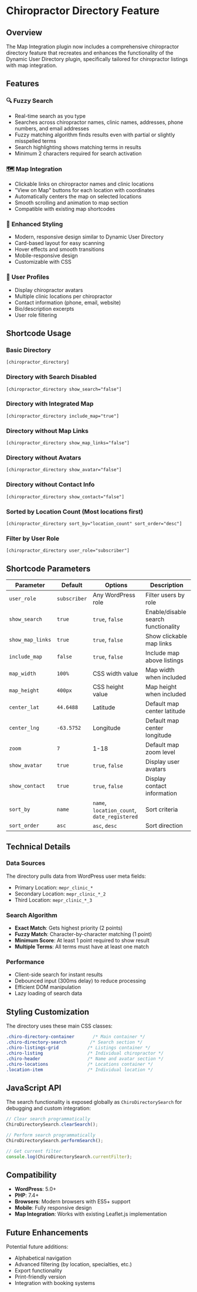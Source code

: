 # Chiropractor Directory Feature

## Overview
The Map Integration plugin now includes a comprehensive chiropractor directory feature that recreates and enhances the functionality of the Dynamic User Directory plugin, specifically tailored for chiropractor listings with map integration.

## Features

### 🔍 **Fuzzy Search**
- Real-time search as you type
- Searches across chiropractor names, clinic names, addresses, phone numbers, and email addresses
- Fuzzy matching algorithm finds results even with partial or slightly misspelled terms
- Search highlighting shows matching terms in results
- Minimum 2 characters required for search activation

### 🗺️ **Map Integration**
- Clickable links on chiropractor names and clinic locations
- "View on Map" buttons for each location with coordinates
- Automatically centers the map on selected locations
- Smooth scrolling and animation to map section
- Compatible with existing map shortcodes

### 🎨 **Enhanced Styling**
- Modern, responsive design similar to Dynamic User Directory
- Card-based layout for easy scanning
- Hover effects and smooth transitions
- Mobile-responsive design
- Customizable with CSS

### 👤 **User Profiles**
- Display chiropractor avatars
- Multiple clinic locations per chiropractor
- Contact information (phone, email, website)
- Bio/description excerpts
- User role filtering

## Shortcode Usage

### Basic Directory
```
[chiropractor_directory]
```

### Directory with Search Disabled
```
[chiropractor_directory show_search="false"]
```

### Directory with Integrated Map
```
[chiropractor_directory include_map="true"]
```

### Directory without Map Links
```
[chiropractor_directory show_map_links="false"]
```

### Directory without Avatars
```
[chiropractor_directory show_avatar="false"]
```

### Directory without Contact Info
```
[chiropractor_directory show_contact="false"]
```

### Sorted by Location Count (Most locations first)
```
[chiropractor_directory sort_by="location_count" sort_order="desc"]
```

### Filter by User Role
```
[chiropractor_directory user_role="subscriber"]
```

## Shortcode Parameters

| Parameter | Default | Options | Description |
|-----------|---------|---------|-------------|
| `user_role` | `subscriber` | Any WordPress role | Filter users by role |
| `show_search` | `true` | `true`, `false` | Enable/disable search functionality |
| `show_map_links` | `true` | `true`, `false` | Show clickable map links |
| `include_map` | `false` | `true`, `false` | Include map above listings |
| `map_width` | `100%` | CSS width value | Map width when included |
| `map_height` | `400px` | CSS height value | Map height when included |
| `center_lat` | `44.6488` | Latitude | Default map center latitude |
| `center_lng` | `-63.5752` | Longitude | Default map center longitude |
| `zoom` | `7` | 1-18 | Default map zoom level |
| `show_avatar` | `true` | `true`, `false` | Display user avatars |
| `show_contact` | `true` | `true`, `false` | Display contact information |
| `sort_by` | `name` | `name`, `location_count`, `date_registered` | Sort criteria |
| `sort_order` | `asc` | `asc`, `desc` | Sort direction |

## Technical Details

### Data Sources
The directory pulls data from WordPress user meta fields:
- Primary Location: `mepr_clinic_*`
- Secondary Location: `mepr_clinic_*_2`
- Third Location: `mepr_clinic_*_3`

### Search Algorithm
- **Exact Match**: Gets highest priority (2 points)
- **Fuzzy Match**: Character-by-character matching (1 point)
- **Minimum Score**: At least 1 point required to show result
- **Multiple Terms**: All terms must have at least one match

### Performance
- Client-side search for instant results
- Debounced input (300ms delay) to reduce processing
- Efficient DOM manipulation
- Lazy loading of search data

## Styling Customization

The directory uses these main CSS classes:

```css
.chiro-directory-container       /* Main container */
.chiro-directory-search         /* Search section */
.chiro-listings-grid           /* Listings container */
.chiro-listing                 /* Individual chiropractor */
.chiro-header                  /* Name and avatar section */
.chiro-locations               /* Locations container */
.location-item                 /* Individual location */
```

## JavaScript API

The search functionality is exposed globally as `ChiroDirectorySearch` for debugging and custom integration:

```javascript
// Clear search programmatically
ChiroDirectorySearch.clearSearch();

// Perform search programmatically
ChiroDirectorySearch.performSearch();

// Get current filter
console.log(ChiroDirectorySearch.currentFilter);
```

## Compatibility

- **WordPress**: 5.0+
- **PHP**: 7.4+
- **Browsers**: Modern browsers with ES5+ support
- **Mobile**: Fully responsive design
- **Map Integration**: Works with existing Leaflet.js implementation

## Future Enhancements

Potential future additions:
- Alphabetical navigation
- Advanced filtering (by location, specialties, etc.)
- Export functionality
- Print-friendly version
- Integration with booking systems
